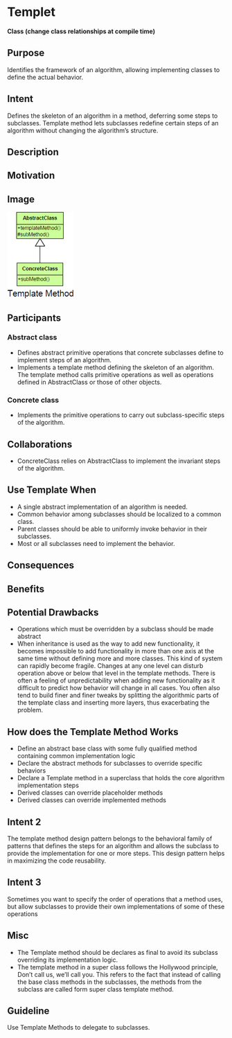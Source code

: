 # Templet #

**Class (change class relationships at compile time)**

## Purpose ##

Identifies the framework of an algorithm, allowing implementing classes to define the actual behavior.

## Intent ##

Defines the skeleton of an algorithm in a method, deferring some steps to subclasses. Template method lets subclasses redefine certain steps of an algorithm without changing the algorithm’s structure.

## Description ##

## Motivation ##

## Image ##

![alt text](./Images/Template-1.md.png "Template Design Pattern")

## Participants ##

### Abstract class ###

+ Defines abstract primitive operations that concrete subclasses define to implement steps of an algorithm.
+ Implements a template method defining the skeleton of an algorithm. The template method calls primitive operations as well as operations defined in AbstractClass or those of other objects.

### Concrete class ###

+ Implements the primitive operations to carry out subclass-specific steps of the algorithm.

## Collaborations ##

+ ConcreteClass relies on AbstractClass to implement the invariant steps of the algorithm.

## Use Template When ##

+ A single abstract implementation of an algorithm is needed.
+ Common behavior among subclasses should be localized to a common class.
+ Parent classes should be able to uniformly invoke behavior in their subclasses.
+ Most or all subclasses need to implement the behavior.

## Consequences ##

## Benefits ##

## Potential Drawbacks ##

+ Operations which must be overridden by a subclass should be made abstract
+ When inheritance is used as the way to add new functionality, it becomes impossible to add functionality in more than one axis at the same time without defining more and more classes.  This kind of system can rapidly become fragile. Changes at any one level can disturb operation above or below that level in the template methods. There is often a feeling of unpredictability when adding new functionality as it difficult to predict how behavior will change in all cases. You often also tend to build finer and finer tweaks by splitting the algorithmic parts of the template class and inserting more layers, thus exacerbating the problem.

## How does the Template Method Works ##

+ Define an abstract base class with some fully qualified method containing common implementation logic
+ Declare the abstract methods for subclasses to override specific behaviors
+ Declare a Template method in a superclass that holds the core algorithm implementation steps
+ Derived classes can override placeholder methods
+ Derived classes can override implemented methods

## Intent 2 ##

The template method design pattern belongs to the behavioral family of patterns that defines the steps for an algorithm and allows the subclass to provide the implementation for one or more steps. This design pattern helps in maximizing the code reusability.

## Intent 3 ##

Sometimes you want to specify the order of operations that a method uses, but allow subclasses to provide their own implementations of some of these operations

## Misc ##

+ The Template method should be declares as final to avoid its subclass overriding its implementation logic.
+ The template method in a super class follows the Hollywood principle, Don’t call us, we’ll call you. This refers to the fact that instead of calling the base class methods in the subclasses, the methods from the subclass are called form super class template method.

## Guideline ##

Use Template Methods to delegate to subclasses.

